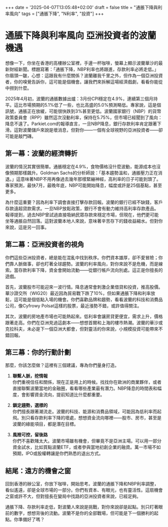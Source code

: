 +++
date = '2025-04-07T13:05:48+02:00'
draft = false
title = "通脹下降與利率風向"
tags = ["通脹下降", "N利率", "投資"]
+++

# 通脹下降與利率風向 亞洲投資者的波蘭機遇

想像一下，你坐在香港的高樓辦公室裡，手邊一杯咖啡，螢幕上顯示波蘭華沙的最新財經新聞。標題寫著：「通脹下降，NBP利率也將跟進，存款利率必將走低。」你眉頭一皺，心想：這跟我有什麼關係？波蘭離我千里之外，但作為一個亞洲投資者，你的嗅覺告訴你，這可能是個機會。讓我們來拆解這場經濟戲劇，看看你能從中撈到什麼。

2025年4月初，波蘭的通脹數據出爐：3月份CPI穩定在4.9%，連續第三個月持平。這比市場預期的5.1%低了一些，也比高盛的5.0%預測略低。專家說，這是個訊號，通脹正在放緩，可能很快跌到3%甚至更低。波蘭國家銀行（NBP）的貨幣政策委員會（RPP）雖然這次沒動利率，保持在5.75%，但市場已經聞到了風向：降息不遠了。Parkiet.com的報導直言，一旦NBP降息，銀行存款利率肯定跟著下滑。這對波蘭儲戶來說是壞消息，但對你——一個有全球視野的亞洲投資者——卻可能是敲門磚。

## 第一幕：波蘭的經濟轉折

波蘭的情況其實很簡單。通脹穩定在4.9%，食物價格沒什麼波動，能源成本也沒像預期那樣飆升。Goldman Sachs的分析師說：「基本趨勢溫和，通脹壓力正在消退。」這意味著NBP不用再像過去幾年那樣緊繃神經，高利率的日子可能到頭了。專家預測，最快7月，最晚年底，NBP可能開始降息，幅度或許是25個基點，甚至更多。

為什麼這重要？因為利率下調會直接打擊存款回報。波蘭的銀行已經不缺錢，客戶存款遠超貸款需求。一旦NBP放鬆政策，銀行不會有動力維持高利率存款產品。報導提到，過去NBP曾試過直接吸納民眾存款來穩定市場，但現在，他們更可能坐等通脹自然回落。這對波蘭本地人來說，意味著辛苦存下的錢收益縮水。但對你來說，這是另一回事。

## 第二幕：亞洲投資者的視角

你們這些亞洲投資者，總是能在混亂中找到秩序。你們資本雄厚，卻不愛冒險；你們靠人脈做事，卻也盯著全球趨勢。波蘭的利率風向，對你來說不是危機，而是線索。當存款利率下降，資金會開始流動——從銀行帳戶流向別處。這正是你擅長的遊戲。

首先，波蘭股市可能迎來一波行情。降息通常會刺激企業借貸和投資，推高股價。華沙證交所（WIG20）最近因為貿易戰下跌了10%，但如果通脹下降和利率放鬆，這可能是個低點入場的機會。你們喜歡品牌和趨勢，看看波蘭的科技和消費品公司，像Cyfrowy Polsat這樣的股票，最近漲勢不錯，或許值得關注。

其次，波蘭的房地產市場也可能熱起來。低利率會讓房貸更便宜，需求上升，價格跟著走高。你們在亞洲見過這劇本——想想首爾和上海的樓市熱潮。波蘭的華沙或克拉科夫，未必是下一個亞洲大都會，但對靈活的你來說，小規模投資可能帶來不錯回報。

## 第三幕：你的行動計劃

那麼，你該怎麼做？這裡有三個建議，專為你們量身打造。

1. **聯繫人脈，挖情報**  
   你們重視信任和關係，現在正是用上的時候。找找你在歐洲的商業夥伴，或者直接聯繫波蘭當地的金融圈，看看哪些產業最有潛力。NBP降息的時間表和幅度，會影響資金流向，提前知道比什麼都重要。

2. **鎖定趨勢，選標的**  
   你們擅長跟著潮流走。波蘭的科技、能源和消費品領域，可能因為低利率而起飛。別只看存款利率下降的壞處，想想資金流向哪裡——股市、房市，甚至是波蘭的綠能項目，都是潛在目標。

3. **風險可控，留後路**  
   你們不喜歡賭太大。波蘭市場雖有機會，但畢竟不是亞洲主場。可以用一部分資金試水，比如買點波蘭ETF，或者參與當地初創企業的融資。萬一市場不如預期，IPO或股權轉讓是你們熟悉的退出方式。

## 結尾：遠方的機會之窗

回到香港的辦公室，你放下咖啡，開始思考。波蘭的通脹下降和NBP利率調整，看似遙遠，卻是全球市場的一部分。你們有資本、有眼光，也有靈活性。這扇機會之窗或許不大，但對擅長在變局中找路的亞洲投資者來說，已經足夠。

通脹下降、存款利率走低，對波蘭人來說是挑戰，對你來說卻是起點。別只盯著眼前的數字，想想背後的流動。波蘭不是你的全部戰場，但可能是下一個勝利的起點。你準備好了嗎？
